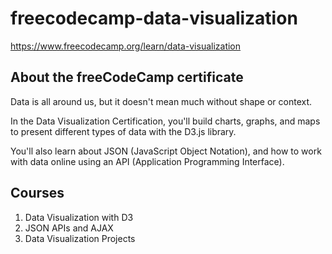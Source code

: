 # freecodecamp-data-visualization
https://www.freecodecamp.org/learn/data-visualization


## About the freeCodeCamp certificate

Data is all around us, but it doesn't mean much without shape or context.

In the Data Visualization Certification, you'll build charts, graphs, and maps to present different types of data with the D3.js library.

You'll also learn about JSON (JavaScript Object Notation), and how to work with data online using an API (Application Programming Interface).

## Courses
1. Data Visualization with D3
2. JSON APIs and AJAX
3. Data Visualization Projects

